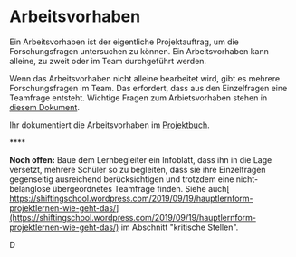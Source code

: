 # Arbeitsvorhaben

Ein Arbeitsvorhaben ist der eigentliche Projektauftrag, um die Forschungsfragen untersuchen zu können. Ein Arbeitsvorhaben kann alleine, zu zweit oder im Team durchgeführt werden.

Wenn das Arbeitsvorhaben nicht alleine bearbeitet wird, gibt es mehrere Forschungsfragen im Team. Das erfordert, dass aus den Einzelfragen eine Teamfrage entsteht. Wichtige Fragen zum Arbietsvorhaben stehen in [diesem Dokument](https://raum-fuer-natuerliches-lernen.de/content/Arbeitsvorhaben.pdf).

Ihr dokumentiert die Arbeitsvorhaben im [Projektbuch](projektbuch.md).

\*\*\*\*

**Noch offen:** Baue dem Lernbegleiter ein Infoblatt, dass ihn in die Lage versetzt, mehrere Schüler so zu begleiten, dass sie ihre Einzelfragen gegenseitig ausreichend berücksichtigen und trotzdem eine nicht-belanglose übergeordnetes Teamfrage finden. Siehe auch[ https://shiftingschool.wordpress.com/2019/09/19/hauptlernform-projektlernen-wie-geht-das/](https://shiftingschool.wordpress.com/2019/09/19/hauptlernform-projektlernen-wie-geht-das/) im Abschnitt "kritische Stellen".

D

